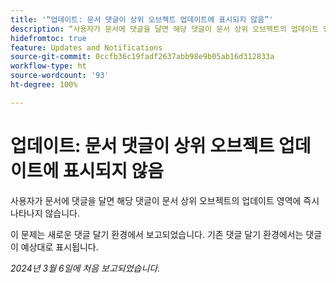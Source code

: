 ```yaml
---
title: '“업데이트: 문서 댓글이 상위 오브젝트 업데이트에 표시되지 않음”'
description: “사용자가 문서에 댓글을 달면 해당 댓글이 문서 ​​상위 오브젝트의 업데이트 영역에 즉시 나타나지 않습니다.”
hidefromtoc: true
feature: Updates and Notifications
source-git-commit: 0ccfb36c19fadf2637abb98e9b05ab16d312833a
workflow-type: ht
source-wordcount: '93'
ht-degree: 100%

---
```



# 업데이트: 문서 댓글이 상위 오브젝트 업데이트에 표시되지 않음

<!--WF, WFP-->

사용자가 문서에 댓글을 달면 해당 댓글이 문서 &#x200B;&#x200B;상위 오브젝트의 업데이트 영역에 즉시 나타나지 않습니다.

이 문제는 새로운 댓글 달기 환경에서 보고되었습니다. 기존 댓글 달기 환경에서는 댓글이 예상대로 표시됩니다.

_2024년 3월 6일에 처음 보고되었습니다._
